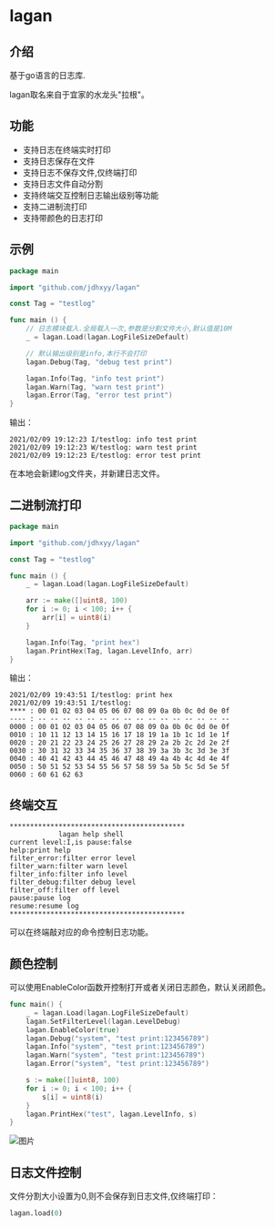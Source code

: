 # lagan

## 介绍
基于go语言的日志库.

lagan取名来自于宜家的水龙头"拉根"。

## 功能
- 支持日志在终端实时打印
- 支持日志保存在文件
- 支持日志不保存文件,仅终端打印
- 支持日志文件自动分割
- 支持终端交互控制日志输出级别等功能
- 支持二进制流打印
- 支持带颜色的日志打印

## 示例
````go
package main

import "github.com/jdhxyy/lagan"

const Tag = "testlog"

func main () {
    // 日志模块载入.全局载入一次,参数是分割文件大小,默认值是10M
    _ = lagan.Load(lagan.LogFileSizeDefault)

    // 默认输出级别是info,本行不会打印
    lagan.Debug(Tag, "debug test print")

    lagan.Info(Tag, "info test print")
    lagan.Warn(Tag, "warn test print")
    lagan.Error(Tag, "error test print")
}
````

输出：
````
2021/02/09 19:12:23 I/testlog: info test print
2021/02/09 19:12:23 W/testlog: warn test print
2021/02/09 19:12:23 E/testlog: error test print
````

在本地会新建log文件夹，并新建日志文件。

## 二进制流打印
````go
package main

import "github.com/jdhxyy/lagan"

const Tag = "testlog"

func main () {
    _ = lagan.Load(lagan.LogFileSizeDefault)

    arr := make([]uint8, 100)
    for i := 0; i < 100; i++ {
        arr[i] = uint8(i)
    }

    lagan.Info(Tag, "print hex")
    lagan.PrintHex(Tag, lagan.LevelInfo, arr)
}
````

输出：
````
2021/02/09 19:43:51 I/testlog: print hex
2021/02/09 19:43:51 I/testlog: 
**** : 00 01 02 03 04 05 06 07 08 09 0a 0b 0c 0d 0e 0f 
---- : -- -- -- -- -- -- -- -- -- -- -- -- -- -- -- -- 
0000 : 00 01 02 03 04 05 06 07 08 09 0a 0b 0c 0d 0e 0f 
0010 : 10 11 12 13 14 15 16 17 18 19 1a 1b 1c 1d 1e 1f 
0020 : 20 21 22 23 24 25 26 27 28 29 2a 2b 2c 2d 2e 2f 
0030 : 30 31 32 33 34 35 36 37 38 39 3a 3b 3c 3d 3e 3f 
0040 : 40 41 42 43 44 45 46 47 48 49 4a 4b 4c 4d 4e 4f 
0050 : 50 51 52 53 54 55 56 57 58 59 5a 5b 5c 5d 5e 5f 
0060 : 60 61 62 63 
````

## 终端交互
````
*******************************************
            lagan help shell             
current level:I,is pause:false
help:print help
filter_error:filter error level
filter_warn:filter warn level
filter_info:filter info level
filter_debug:filter debug level
filter_off:filter off level
pause:pause log
resume:resume log
*******************************************
````

可以在终端敲对应的命令控制日志功能。

## 颜色控制
可以使用EnableColor函数开控制打开或者关闭日志颜色，默认关闭颜色。
````go
func main() {
    _ = lagan.Load(lagan.LogFileSizeDefault)
    lagan.SetFilterLevel(lagan.LevelDebug)
    lagan.EnableColor(true)
    lagan.Debug("system", "test print:123456789")
    lagan.Info("system", "test print:123456789")
    lagan.Warn("system", "test print:123456789")
    lagan.Error("system", "test print:123456789")

    s := make([]uint8, 100)
    for i := 0; i < 100; i++ {
        s[i] = uint8(i)
    }
    lagan.PrintHex("test", lagan.LevelInfo, s)
}
````

![图片](https://user-images.githubusercontent.com/1323843/111395954-01cb2000-86f9-11eb-9cf7-c689eec1f77a.png)

## 日志文件控制
文件分割大小设置为0,则不会保存到日志文件,仅终端打印：
```python
lagan.load(0)
```
